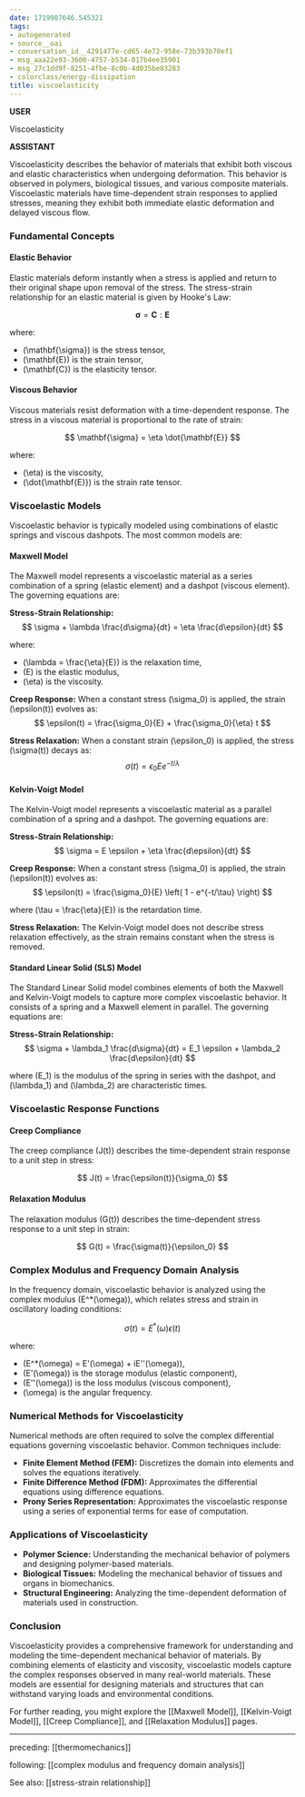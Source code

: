 ```yaml
---
date: 1719907646.545321
tags:
- autogenerated
- source__oai
- conversation_id__4291477e-cd65-4e72-958e-73b393b70ef1
- msg_aaa22e93-3600-4757-b534-017b4ee35901
- msg_27c1dd9f-8251-4fbe-8c0b-4d035be83283
- colorclass/energy-dissipation
title: viscoelasticity
---
```


**USER**

Viscoelasticity


**ASSISTANT**

Viscoelasticity describes the behavior of materials that exhibit both viscous and elastic characteristics when undergoing deformation. This behavior is observed in polymers, biological tissues, and various composite materials. Viscoelastic materials have time-dependent strain responses to applied stresses, meaning they exhibit both immediate elastic deformation and delayed viscous flow.

### Fundamental Concepts

#### Elastic Behavior

Elastic materials deform instantly when a stress is applied and return to their original shape upon removal of the stress. The stress-strain relationship for an elastic material is given by Hooke's Law:

$$
\mathbf{\sigma} = \mathbf{C} : \mathbf{E}
$$

where:
- \(\mathbf{\sigma}\) is the stress tensor,
- \(\mathbf{E}\) is the strain tensor,
- \(\mathbf{C}\) is the elasticity tensor.

#### Viscous Behavior

Viscous materials resist deformation with a time-dependent response. The stress in a viscous material is proportional to the rate of strain:

$$
\mathbf{\sigma} = \eta \dot{\mathbf{E}}
$$

where:
- \(\eta\) is the viscosity,
- \(\dot{\mathbf{E}}\) is the strain rate tensor.

### Viscoelastic Models

Viscoelastic behavior is typically modeled using combinations of elastic springs and viscous dashpots. The most common models are:

#### Maxwell Model

The Maxwell model represents a viscoelastic material as a series combination of a spring (elastic element) and a dashpot (viscous element). The governing equations are:

**Stress-Strain Relationship:**
$$
\sigma + \lambda \frac{d\sigma}{dt} = \eta \frac{d\epsilon}{dt}
$$

where:
- \(\lambda = \frac{\eta}{E}\) is the relaxation time,
- \(E\) is the elastic modulus,
- \(\eta\) is the viscosity.

**Creep Response:**
When a constant stress \(\sigma_0\) is applied, the strain \(\epsilon(t)\) evolves as:
$$
\epsilon(t) = \frac{\sigma_0}{E} + \frac{\sigma_0}{\eta} t
$$

**Stress Relaxation:**
When a constant strain \(\epsilon_0\) is applied, the stress \(\sigma(t)\) decays as:
$$
\sigma(t) = \epsilon_0 E e^{-t/\lambda}
$$

#### Kelvin-Voigt Model

The Kelvin-Voigt model represents a viscoelastic material as a parallel combination of a spring and a dashpot. The governing equations are:

**Stress-Strain Relationship:**
$$
\sigma = E \epsilon + \eta \frac{d\epsilon}{dt}
$$

**Creep Response:**
When a constant stress \(\sigma_0\) is applied, the strain \(\epsilon(t)\) evolves as:
$$
\epsilon(t) = \frac{\sigma_0}{E} \left( 1 - e^{-t/\tau} \right)
$$

where \(\tau = \frac{\eta}{E}\) is the retardation time.

**Stress Relaxation:**
The Kelvin-Voigt model does not describe stress relaxation effectively, as the strain remains constant when the stress is removed.

#### Standard Linear Solid (SLS) Model

The Standard Linear Solid model combines elements of both the Maxwell and Kelvin-Voigt models to capture more complex viscoelastic behavior. It consists of a spring and a Maxwell element in parallel. The governing equations are:

**Stress-Strain Relationship:**
$$
\sigma + \lambda_1 \frac{d\sigma}{dt} = E_1 \epsilon + \lambda_2 \frac{d\epsilon}{dt}
$$

where \(E_1\) is the modulus of the spring in series with the dashpot, and \(\lambda_1\) and \(\lambda_2\) are characteristic times.

### Viscoelastic Response Functions

#### Creep Compliance

The creep compliance \(J(t)\) describes the time-dependent strain response to a unit step in stress:

$$
J(t) = \frac{\epsilon(t)}{\sigma_0}
$$

#### Relaxation Modulus

The relaxation modulus \(G(t)\) describes the time-dependent stress response to a unit step in strain:

$$
G(t) = \frac{\sigma(t)}{\epsilon_0}
$$

### Complex Modulus and Frequency Domain Analysis

In the frequency domain, viscoelastic behavior is analyzed using the complex modulus \(E^*(\omega)\), which relates stress and strain in oscillatory loading conditions:

$$
\sigma(t) = E^*(\omega) \epsilon(t)
$$

where:
- \(E^*(\omega) = E'(\omega) + iE''(\omega)\),
- \(E'(\omega)\) is the storage modulus (elastic component),
- \(E''(\omega)\) is the loss modulus (viscous component),
- \(\omega\) is the angular frequency.

### Numerical Methods for Viscoelasticity

Numerical methods are often required to solve the complex differential equations governing viscoelastic behavior. Common techniques include:

- **Finite Element Method (FEM):** Discretizes the domain into elements and solves the equations iteratively.
- **Finite Difference Method (FDM):** Approximates the differential equations using difference equations.
- **Prony Series Representation:** Approximates the viscoelastic response using a series of exponential terms for ease of computation.

### Applications of Viscoelasticity

- **Polymer Science:** Understanding the mechanical behavior of polymers and designing polymer-based materials.
- **Biological Tissues:** Modeling the mechanical behavior of tissues and organs in biomechanics.
- **Structural Engineering:** Analyzing the time-dependent deformation of materials used in construction.

### Conclusion

Viscoelasticity provides a comprehensive framework for understanding and modeling the time-dependent mechanical behavior of materials. By combining elements of elasticity and viscosity, viscoelastic models capture the complex responses observed in many real-world materials. These models are essential for designing materials and structures that can withstand varying loads and environmental conditions.

For further reading, you might explore the [[Maxwell Model]], [[Kelvin-Voigt Model]], [[Creep Compliance]], and [[Relaxation Modulus]] pages.


---

preceding: [[thermomechanics]]  


following: [[complex modulus and frequency domain analysis]]

See also: [[stress-strain relationship]]